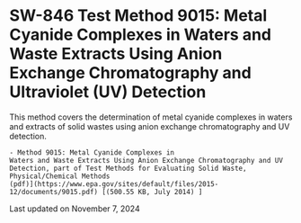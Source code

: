 
# SW-846 Test Method 9015: Metal Cyanide Complexes in Waters and Waste Extracts Using Anion Exchange Chromatography and Ultraviolet (UV) Detection  


This method covers the determination of metal cyanide complexes in
waters and extracts of solid wastes using anion exchange chromatography
and UV detection.

    - Method 9015: Metal Cyanide Complexes in
    Waters and Waste Extracts Using Anion Exchange Chromatography and UV
    Detection, part of Test Methods for Evaluating Solid Waste,
    Physical/Chemical Methods
    (pdf)](https://www.epa.gov/sites/default/files/2015-12/documents/9015.pdf) [(500.55 KB, July 2014) ] 

Last updated on November 7, 2024

